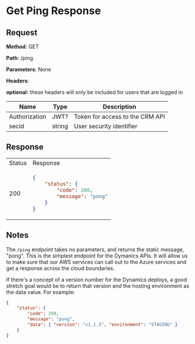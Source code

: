 # Get Ping Response

## Request

**Method**: GET

**Path**: /ping

**Parameters**:
None

**Headers**:

**optional:** these headers will only be included for users that are logged in

| Name | Type | Description |
|---|---|---|
|Authorization|JWT?|Token for access to the CRM API|
|secid|string|User security identifier|

## Response

<table>
<tr>
<td> Status </td> <td> Response </td>
</tr>
<tr>
<td> 200 </td>
<td>

```json
{ 
    "status": { 
        "code": 200, 
        "message": "pong"
    }
}
```

</td>
</tr>
</table>

## Notes

The `/ping` endpoint takes no parameters, and returns the static message, "pong". This is the simplest endpoint for the Dymanics APIs. It will allow us to make sure that our AWS services can call out to the Azure services and get a response across the cloud boundaries.

If there's a concept of a version number for the Dynamics deploys, a good stretch goal would be to return that version and the hosting environment as the data value. For example:

```json
{ 
    "status": { 
        "code": 200, 
        "message": "pong", 
        "data": { "version": "v1.2.3", "environment": "STAGING" }
    }
}
```
